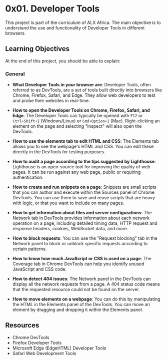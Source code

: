 # 0x01. Developer Tools

This project is part of the curriculum of ALX Africa. The main objective is to understand the use and functionality of Developer Tools in different browsers.

## Learning Objectives

At the end of this project, you should be able to explain:

### General

- **What Developer Tools in your browser are**: Developer Tools, often referred to as DevTools, are a set of tools built directly into browsers like Chrome, Firefox, Safari, and Edge. They allow web developers to test and probe their websites in real-time.

- **How to open the Developer Tools on Chrome, Firefox, Safari, and Edge**: The Developer Tools can typically be opened with `F12` or `Ctrl+Shift+I` (Windows/Linux) or `Cmd+Option+I` (Mac). Right-clicking an element on the page and selecting "Inspect" will also open the DevTools.

- **How to use the elements tab to edit HTML and CSS**: The Elements tab allows you to see the webpage's HTML and CSS. You can edit these directly in the DevTools for testing purposes.

- **How to audit a page according to the tips suggested by Lighthouse**: Lighthouse is an open-source tool for improving the quality of web pages. It can be run against any web page, public or requiring authentication.

- **How to create and run snippets on a page**: Snippets are small scripts that you can author and execute within the Sources panel of Chrome DevTools. You can use them to save and reuse scripts that are heavy with logic, or that you want to include on many pages.

- **How to get information about files and server configurations**: The Network tab in DevTools provides information about each network operation on a page, including detailed timing data, HTTP request and response headers, cookies, WebSocket data, and more.

- **How to block requests**: You can use the "Request blocking" tab in the Network panel to block or unblock specific requests according to certain patterns.

- **How to know how much JavaScript or CSS is used on a page**: The Coverage tab in Chrome DevTools can help you identify unused JavaScript and CSS code.

- **How to detect 404 issues**: The Network panel in the DevTools can display all the network requests from a page. A 404 status code means that the requested resource could not be found on the server.

- **How to move elements on a webpage**: You can do this by manipulating the HTML in the Elements panel of the DevTools. You can move an element by dragging and dropping it within the Elements panel.

## Resources

- Chrome DevTools
- Firefox Developer Tools
- Microsoft Edge (EdgeHTML) Developer Tools
- Safari Web Development Tools
